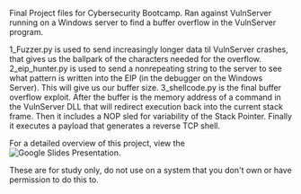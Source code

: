 Final Project files for Cybersecurity Bootcamp. Ran against VulnServer running on a Windows server to find a buffer overflow in the VulnServer program. 

1_Fuzzer.py is used to send increasingly longer data til VulnServer crashes, that gives us the ballpark of the characters needed for the overflow. 
2_eip_hunter.py is used to send a nonrepeating string to the server to see what pattern is written into the EIP (in the debugger on the Windows Server). This will give us our buffer size.
3_shellcode.py is the final buffer overflow exploit. After the buffer is the memory address of a command in the VulnServer DLL that will redirect execution back into the current stack frame. Then it includes a NOP sled for variability of the Stack Pointer. Finally it executes a payload that generates a reverse TCP shell. 

For a detailed overview of this project, view the ![Google Slides Presentation](https://docs.google.com/presentation/d/1-FVf3o4jOFlyRfadM31PTF1wuuZd_WjA8flF05g9hLs/edit?usp=sharing).

These are for study only, do not use on a system that you don't own or have permission to do this to. 

